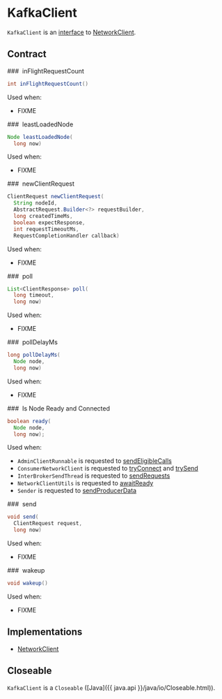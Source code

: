 # KafkaClient

`KafkaClient` is an [interface](#contract) to [NetworkClient](NetworkClient.md).

## Contract

### <span id="inFlightRequestCount"> inFlightRequestCount

```java
int inFlightRequestCount()
```

Used when:

* FIXME

### <span id="leastLoadedNode"> leastLoadedNode

```java
Node leastLoadedNode(
  long now)
```

Used when:

* FIXME

### <span id="newClientRequest"> newClientRequest

```java
ClientRequest newClientRequest(
  String nodeId,
  AbstractRequest.Builder<?> requestBuilder,
  long createdTimeMs,
  boolean expectResponse,
  int requestTimeoutMs,
  RequestCompletionHandler callback)
```

Used when:

* FIXME

### <span id="poll"> poll

```java
List<ClientResponse> poll(
  long timeout,
  long now)
```

Used when:

* FIXME

### <span id="pollDelayMs"> pollDelayMs

```java
long pollDelayMs(
  Node node,
  long now)
```

Used when:

* FIXME

### <span id="ready"> Is Node Ready and Connected

```java
boolean ready(
  Node node,
  long now);
```

Used when:

* `AdminClientRunnable` is requested to [sendEligibleCalls](admin/AdminClientRunnable.md#sendEligibleCalls)
* `ConsumerNetworkClient` is requested to [tryConnect](consumer/ConsumerNetworkClient.md#tryConnect) and [trySend](consumer/ConsumerNetworkClient.md#trySend)
* `InterBrokerSendThread` is requested to [sendRequests](../InterBrokerSendThread.md#sendRequests)
* `NetworkClientUtils` is requested to [awaitReady](NetworkClientUtils.md#awaitReady)
* `Sender` is requested to [sendProducerData](producer/Sender.md#sendProducerData)

### <span id="send"> send

```java
void send(
  ClientRequest request,
  long now)
```

Used when:

* FIXME

### <span id="wakeup"> wakeup

```java
void wakeup()
```

Used when:

* FIXME

## Implementations

* [NetworkClient](NetworkClient.md)

## <span id="Closeable"> Closeable

`KafkaClient` is a `Closeable` ([Java]({{ java.api }}/java/io/Closeable.html)).
